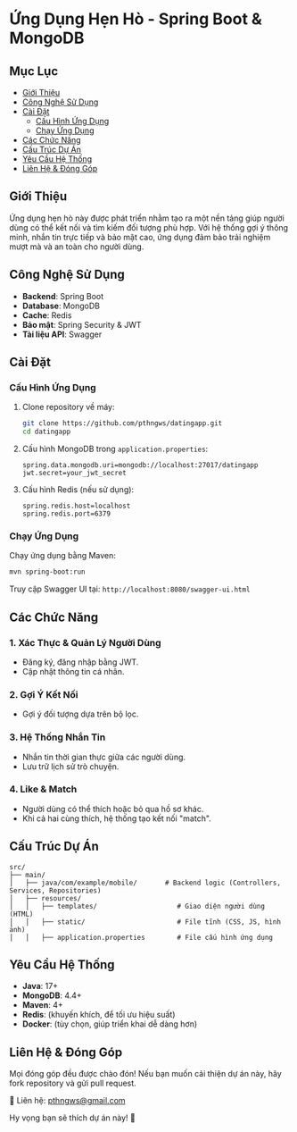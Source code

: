 # Ứng Dụng Hẹn Hò - Spring Boot & MongoDB

## Mục Lục
- [Giới Thiệu](#giới-thiệu)
- [Công Nghệ Sử Dụng](#công-nghệ-sử-dụng)
- [Cài Đặt](#cài-đặt)
  - [Cấu Hình Ứng Dụng](#cấu-hình-ứng-dụng)
  - [Chạy Ứng Dụng](#chạy-ứng-dụng)
- [Các Chức Năng](#các-chức-năng)
- [Cấu Trúc Dự Án](#cấu-trúc-dự-án)
- [Yêu Cầu Hệ Thống](#yêu-cầu-hệ-thống)
- [Liên Hệ & Đóng Góp](#liên-hệ--đóng-góp)

## Giới Thiệu
Ứng dụng hẹn hò này được phát triển nhằm tạo ra một nền tảng giúp người dùng có thể kết nối và tìm kiếm đối tượng phù hợp. Với hệ thống gợi ý thông minh, nhắn tin trực tiếp và bảo mật cao, ứng dụng đảm bảo trải nghiệm mượt mà và an toàn cho người dùng.

## Công Nghệ Sử Dụng
- **Backend**: Spring Boot
- **Database**: MongoDB
- **Cache**: Redis
- **Bảo mật**: Spring Security & JWT
- **Tài liệu API**: Swagger

## Cài Đặt

### Cấu Hình Ứng Dụng
1. Clone repository về máy:
   ```bash
   git clone https://github.com/pthngws/datingapp.git
   cd datingapp
   ```
2. Cấu hình MongoDB trong `application.properties`:
   ```properties
   spring.data.mongodb.uri=mongodb://localhost:27017/datingapp
   jwt.secret=your_jwt_secret
   ```
3. Cấu hình Redis (nếu sử dụng):
   ```properties
   spring.redis.host=localhost
   spring.redis.port=6379
   ```

### Chạy Ứng Dụng
Chạy ứng dụng bằng Maven:
```bash
mvn spring-boot:run
```

Truy cập Swagger UI tại: `http://localhost:8080/swagger-ui.html`

## Các Chức Năng

### 1. Xác Thực & Quản Lý Người Dùng
- Đăng ký, đăng nhập bằng JWT.
- Cập nhật thông tin cá nhân.

### 2. Gợi Ý Kết Nối
- Gợi ý đối tượng dựa trên bộ lọc.

### 3. Hệ Thống Nhắn Tin
- Nhắn tin thời gian thực giữa các người dùng.
- Lưu trữ lịch sử trò chuyện.

### 4. Like & Match
- Người dùng có thể thích hoặc bỏ qua hồ sơ khác.
- Khi cả hai cùng thích, hệ thống tạo kết nối "match".

## Cấu Trúc Dự Án
```
src/
├── main/
│   ├── java/com/example/mobile/       # Backend logic (Controllers, Services, Repositories)
│   ├── resources/
│   │   ├── templates/                    # Giao diện người dùng (HTML)
│   │   ├── static/                       # File tĩnh (CSS, JS, hình ảnh)
│   │   ├── application.properties        # File cấu hình ứng dụng                 
```

## Yêu Cầu Hệ Thống
- **Java**: 17+
- **MongoDB**: 4.4+
- **Maven**: 4+
- **Redis**: (khuyến khích, để tối ưu hiệu suất)
- **Docker**: (tùy chọn, giúp triển khai dễ dàng hơn)

## Liên Hệ & Đóng Góp
Mọi đóng góp đều được chào đón! Nếu bạn muốn cải thiện dự án này, hãy fork repository và gửi pull request.

📩 Liên hệ: pthngws@gmail.com

Hy vọng bạn sẽ thích dự án này! 🚀

